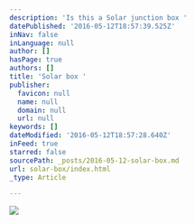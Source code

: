 ```yaml
---
description: 'Is this a Solar junction box '
datePublished: '2016-05-12T18:57:39.525Z'
inNav: false
inLanguage: null
author: []
hasPage: true
authors: []
title: 'Solar box '
publisher:
  favicon: null
  name: null
  domain: null
  url: null
keywords: []
dateModified: '2016-05-12T18:57:28.640Z'
inFeed: true
starred: false
sourcePath: _posts/2016-05-12-solar-box.md
url: solar-box/index.html
_type: Article

---
```

![](https://the-grid-user-content.s3-us-west-2.amazonaws.com/ab2d80c3-6080-4020-857a-630832c04b8f.jpg)